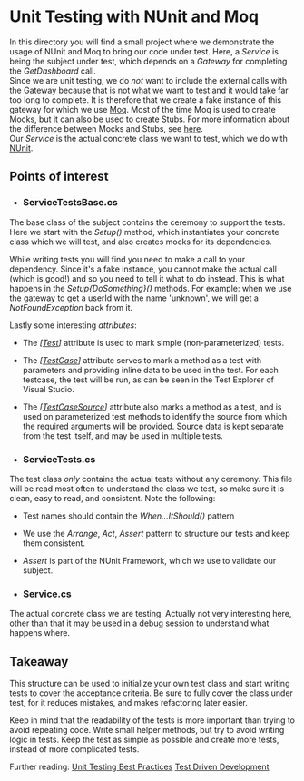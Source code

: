 # Unit Testing with NUnit and Moq

In this directory you will find a small project where we demonstrate the usage of NUnit and Moq to bring our code under test. 
Here, a _Service_ is being the subject under test, which depends on a _Gateway_ for completing the _GetDashboard_ call. \
Since we are unit testing, we do *not* want to include the external calls with the Gateway because that is not what we want to 
test and it would take far too long to complete. It is therefore that we create a fake instance of this gateway for which we use [Moq](https://github.com/moq).
Most of the time Moq is used to create Mocks, but it can also be used to create Stubs. 
For more information about the difference between Mocks and Stubs, see [here](https://martinfowler.com/articles/mocksArentStubs.html). \
Our _Service_ is the actual concrete class we want to test, which we do with [NUnit](https://github.com/moq).

## Points of interest

- ### ServiceTestsBase.cs

The base class of the subject contains the ceremony to support the tests. Here we start with the _Setup()_ method, which instantiates your concrete class which we will test, and also creates mocks for its dependencies.

While writing tests you will find you need to make a call to your dependency. Since it's a fake instance, you cannot make the actual call (which is good!) and so you need to tell it what to do instead. This is what happens in the _Setup{DoSomething}()_ methods. For example: when we use the gateway to get a userId with the name 'unknown', we will get a _NotFoundException_ back from it.

Lastly some interesting *attributes*:
- The *[[Test](https://docs.nunit.org/articles/nunit/writing-tests/attributes/test.html)]* attribute is used to mark simple (non-parameterized) tests.
- The *[[TestCase](https://docs.nunit.org/articles/nunit/writing-tests/attributes/testcase.html)]* attribute serves to mark a method as a test with parameters and providing inline data to be used in the test. For each testcase, the test will be run, as can be seen in the Test Explorer of Visual Studio.
- The *[[TestCaseSource](https://docs.nunit.org/articles/nunit/writing-tests/attributes/testcasesource.html)]* attribute also marks a method as a test, and is used on parameterized test methods to identify the source from which the required arguments will be provided. Source data is kept separate from the test itself, and may be used in multiple tests.

- ### ServiceTests.cs

The test class *only* contains the actual tests without any ceremony. This file will be read most often to understand the class we test, so make sure it is clean, easy to read, and consistent. Note the following:
- Test names should contain the _When...ItShould()_ pattern
- We use the _Arrange_, _Act_, _Assert_ pattern to structure our tests and keep them consistent.
- _Assert_ is part of the NUnit Framework, which we use to validate our subject.

- ### Service.cs

The actual concrete class we are testing. Actually not very interesting here, other than that it may be used in a debug session to understand what happens where.

## Takeaway

This structure can be used to initialize your own test class and start writing tests to cover the acceptance criteria. Be sure to fully cover the class under test, for it reduces mistakes, and makes refactoring later easier.

Keep in mind that the readability of the tests is more important than trying to avoid repeating code. Write small helper methods, but try to avoid writing logic in tests. Keep the test as simple as possible and create more tests, instead of more complicated tests.

Further reading:
[Unit Testing Best Practices](https://docs.microsoft.com/en-us/dotnet/core/testing/unit-testing-best-practices)
[Test Driven Development](https://www.agilealliance.org/glossary/tdd/)